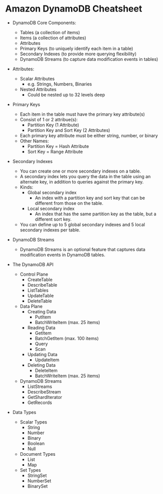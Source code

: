 # Amazon DynamoDB Cheatsheet

- DynamoDB Core Components:
  - Tables (a collection of items)
  - Items (a collection of attributes)
  - Attributes
  - Primary Keys (to uniquely identify each item in a table)
  - Secondary Indexes (to provide more querying flexibility)
  - DynamoDB Streams (to capture data modification events in tables)

- Attributes:
  - Scalar Attributes
    - e.g. Strings, Numbers, Binaries
  - Nested Attributes
    - Could be nested up to 32 levels deep

- Primary Keys
  - Each item in the table must have the primary key attribute(s)
  - Consist of 1 or 2 attribue(s):
    - Partition Key (1 Attribute)
    - Partition Key and Sort Key (2 Attributes)
  - Each primary key attribute must be either string, number, or binary
  - Other Names:
    - Partition Key = Hash Attribute
    - Sort Key = Range Attribute

- Secondary Indexes
  - You can create one or more secondary indexes on a table.
  - A secondary index lets you query the data in the table using an alternate key, in addition to queries against the primary key.
  - Kinds:
    - Global secondary index
      - An index with a partition key and sort key that can be different from those on the table.
    - Local secondary index
      - An index that has the same partition key as the table, but a different sort key.
  - You can define up to 5 global secondary indexes and 5 local secondary indexes per table.

- DynamoDB Streams
  - DynamoDB Streams is an optional feature that captures data modification events in DynamoDB tables.

- The DynamoDB API
  - Control Plane
    - CreateTable
    - DescribeTable
    - ListTables
    - UpdateTable
    - DeleteTable
  - Data Plane
    - Creating Data
      - PutItem
      - BatchWriteItem (max. 25 items)
    - Reading Data
      - GetItem
      - BatchGetItem (max. 100 items)
      - Query
      - Scan
    - Updating Data
      - UpdateItem
    - Deleting Data
      - DeleteItem
      - BatchWriteItem (max. 25 items)
  - DynamoDB Streams
    - ListStreams
    - DescribeStream
    - GetShardIterator
    - GetRecords

- Data Types
  - Scalar Types
    - String
    - Number
    - Binary
    - Boolean
    - Null
  - Document Types
    - List
    - Map
  - Set Types
    - StringSet
    - NumberSet
    - BinarySet
